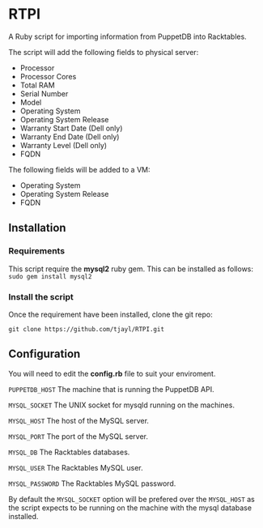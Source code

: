 # RTPI

A Ruby script for importing information from PuppetDB into Racktables.

The script will add the following fields to physical server:

* Processor
* Processor Cores
* Total RAM
* Serial Number
* Model
* Operating System
* Operating System Release
* Warranty Start Date (Dell only)
* Warranty End Date (Dell only)
* Warranty Level (Dell only)
* FQDN

The following fields will be added to a VM:
* Operating System
* Operating System Release
* FQDN

## Installation

### Requirements

This script require the **mysql2** ruby gem. This can be installed as follows: ``` sudo gem install mysql2```

### Install the script

Once the requirement have been installed, clone the git repo:

```
git clone https://github.com/tjayl/RTPI.git
```

## Configuration

You will need to edit the **config.rb** file to suit your enviroment.

`PUPPETDB_HOST`
The machine that is running the PuppetDB API.

`MYSQL_SOCKET`
The UNIX socket for mysqld running on the machines.

`MYSQL_HOST`
The host of the MySQL server.

`MYSQL_PORT`
The port of the MySQL server.

`MYSQL_DB`
The Racktables databases.

`MYSQL_USER`
The Racktables MySQL user.

`MYSQL_PASSWORD`
The Racktables MySQL password.

By default the `MYSQL_SOCKET` option will be prefered over the `MYSQL_HOST` as the script expects to be running on the machine with the mysql database installed.
